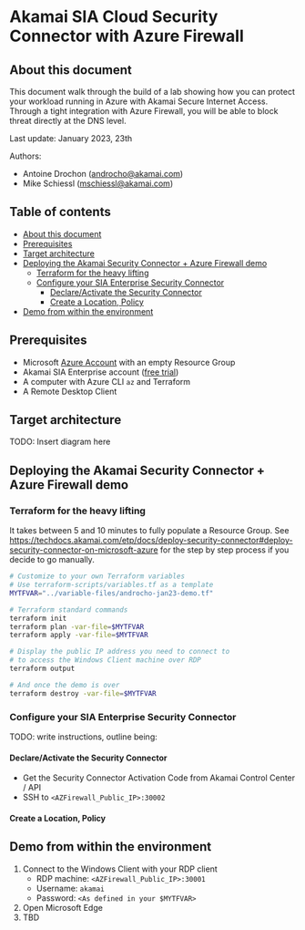 # Akamai SIA Cloud Security Connector with Azure Firewall<!-- omit in toc -->

## About this document

This document walk through the build of a lab showing how you can protect your workload running in Azure with Akamai Secure Internet Access. Through a tight integration with Azure Firewall, you will be able to block threat directly at the DNS level.

Last update: January 2023, 23th

Authors:
- Antoine Drochon (androcho@akamai.com)
- Mike Schiessl (mschiessl@akamai.com)

## Table of contents<!-- omit in toc -->

- [About this document](#about-this-document)
- [Prerequisites](#prerequisites)
- [Target architecture](#target-architecture)
- [Deploying the Akamai Security Connector + Azure Firewall demo](#deploying-the-akamai-security-connector--azure-firewall-demo)
  - [Terraform for the heavy lifting](#terraform-for-the-heavy-lifting)
  - [Configure your SIA Enterprise Security Connector](#configure-your-sia-enterprise-security-connector)
    - [Declare/Activate the Security Connector](#declareactivate-the-security-connector)
    - [Create a Location, Policy](#create-a-location-policy)
- [Demo from within the environment](#demo-from-within-the-environment)

## Prerequisites

- Microsoft [Azure Account](https://azure.microsoft.com) with an empty Resource Group
- Akamai SIA Enterprise account ([free trial]([#](https://www.akamai.com/products/secure-internet-access-enterprise)))
- A computer with Azure CLI `az` and Terraform
- A Remote Desktop Client

## Target architecture

TODO: Insert diagram here

## Deploying the Akamai Security Connector + Azure Firewall demo

### Terraform for the heavy lifting

It takes between 5 and 10 minutes to fully populate a Resource Group.
See https://techdocs.akamai.com/etp/docs/deploy-security-connector#deploy-security-connector-on-microsoft-azure for the step by step process if you decide to go manually.

```bash
# Customize to your own Terraform variables
# Use terraform-scripts/variables.tf as a template
MYTFVAR="../variable-files/androcho-jan23-demo.tf"

# Terraform standard commands
terraform init
terraform plan -var-file=$MYTFVAR
terraform apply -var-file=$MYTFVAR

# Display the public IP address you need to connect to
# to access the Windows Client machine over RDP
terraform output

# And once the demo is over
terraform destroy -var-file=$MYTFVAR
```

### Configure your SIA Enterprise Security Connector

TODO: write instructions, outline being:

#### Declare/Activate the Security Connector

- Get the Security Connector Activation Code from Akamai Control Center / API
- SSH to `<AZFirewall_Public_IP>:30002`

#### Create a Location, Policy

## Demo from within the environment

1. Connect to the Windows Client with your RDP client
    - RDP machine: `<AZFirewall_Public_IP>:30001`
    - Username: `akamai`
    - Password: `<As defined in your $MYTFVAR>`
2. Open Microsoft Edge
3. TBD
